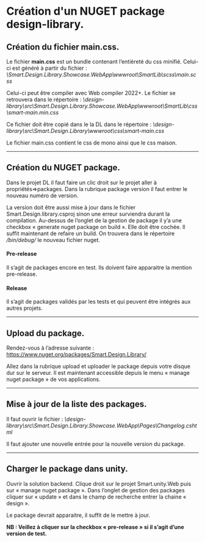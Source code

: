 # Création d'un NUGET package design-library.

## Création du fichier main.css. 

Le fichier **main.css** est un bundle contenant l’entièreté du css minifié.
Celui-ci est généré à partir du fichier : 
*\Smart.Design.Library.Showcase.WebApp\wwwroot\SmartLib\scss\main.scss*

Celui-ci peut être compiler avec Web compiler 2022+. Le fichier se retrouvera dans le répertoire :
*\design-library\src\Smart.Design.Library.Showcase.WebApp\wwwroot\SmartLib\css\smart-main.min.css*

Ce fichier doit être copié dans le la DL dans le répertoire :
*\design-library\src\Smart.Design.Library\wwwroot\css\smart-main.css*

Le fichier main.css contient le css de mono ainsi que le css maison.

___

## Création du NUGET package.

Dans le projet DL il faut faire un clic droit sur le projet aller à propriétés=>packages. Dans la rubrique package version il faut entrer le nouveau numéro de version.

La version doit être aussi mise à jour dans le fichier Smart.Design.library.csproj sinon une erreur surviendra durant la compilation.
Au-dessus de l’onglet de la gestion de package il y’a une checkbox « generate nuget package on build ». Elle doit être cochée.
Il suffit maintenant de refaire un build. On trouvera dans le répertoire */bin/debug/* le nouveau fichier nuget.

#### Pre-release
Il s’agit de packages encore en test. Ils doivent faire apparaitre la mention pre-release.
#### Release
Il s’agit de packages validés par les tests et qui peuvent être intégrés aux autres projets.

___

## Upload du package.

Rendez-vous à l’adresse suivante : https://www.nuget.org/packages/Smart.Design.Library/

Allez dans la rubrique upload et uploader le package depuis votre disque dur sur le serveur.
Il est maintenant accessible depuis le menu « manage nuget package » de vos applications.


___

## Mise à jour de la liste des packages.

Il faut ouvrir le fichier :
*\design-library\src\Smart.Design.Library.Showcase.WebApp\Pages\Changelog.cshtml*

Il faut ajouter une nouvelle entrée pour la nouvelle version du package.

___

## Charger le package dans unity.

Ouvrir la solution backend. Clique droit sur le projet Smart.unity.Web puis sur « manage nuget package ». Dans l’onglet de gestion des packages cliquer sur « update » et dans le champ de recherche entrer la chaine « design ».

Le package devrait apparaitre, il suffit de le mettre à jour.

**NB : Veillez à cliquer sur la checkbox « pre-release » si il s’agit d’une version de test.**
